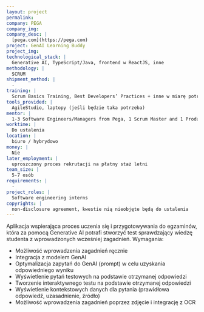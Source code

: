 ```yaml
---
layout: project
permalink:
company: PEGA
company_img:
company_desc: |
  [pega.com](https://pega.com)
project: GenAI Learning Buddy 
project_img:
technological_stack: |
  Generative AI, TypeScript/Java, frontend w ReactJS, inne
methodology: |
  SCRUM
shipment_method: |
  -
training: |
  Scrum Basics Training, Best Developers’ Practices + inne w miarę potrzeb
tools_provided: |
  AgileStudio, laptopy (jeśli będzie taka potrzeba) 
mentor: |
  1-3 Software Engineers/Managers from Pega, 1 Scrum Master and 1 Product Manager from Pega
worktime: |
  Do ustalenia
location: |
  biuro / hybrydowo
money: |
  Nie
later_employment: |
  uproszczony proces rekrutacji na płatny staż letni 
team_size: |
  5-7 osób
requirements: |
  -
project_roles: |
  Software engineering interns
copyrights: |
  non-disclosure agreement, kwestie nią nieobjęte będą do ustalenia
---
```

Aplikacja wspierająca proces uczenia się i przygotowywania do egzaminów, która za pomocą Generative AI potrafi stworzyć test sprawdzający wiedzę studenta z wprowadzonych wcześniej zagadnień. Wymagania:

* Możliwość wprowadzenia zagadnień ręcznie
* Integracja z modelem GenAI
* Optymalizacja zapytań do GenAI (prompt) w celu uzyskania odpowiedniego wyniku
* Wyświetlenie pytań testowych na podstawie otrzymanej odpowiedzi
* Tworzenie interaktywnego testu na podstawie otrzymanej odpowiedzi
* Wyświetlenie kontekstowych danych dla pytania (prawidłowa odpowiedź, uzasadnienie, źródło)
* Możliwość wprowadzenia zagadnień poprzez zdjęcie i integrację z OCR
